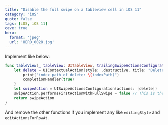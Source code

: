 ```yaml
---
title: "Disable the full swipe on a tableview cell in iOS 11"
category: "iOS"
quote: false
tags: [iOS, iOS 11]
cave: true
hero:
  format: 'jpeg'
  url: 'HERO_0028.jpg'
---
```

Implement like below:

```swift
func tableView(_ tableView: UITableView, trailingSwipeActionsConfigurationForRowAt indexPath: IndexPath) -> UISwipeActionsConfiguration? {
    let delete = UIContextualAction(style: .destructive, title: "Delete") { (action, sourceView, completionHandler) in
        print("index path of delete: \(indexPath)")
        completionHandler(true)
    }
    let swipeAction = UISwipeActionsConfiguration(actions: [delete])
    swipeAction.performsFirstActionWithFullSwipe = false // This is the line which disables full swipe
    return swipeAction
}
```

And remove the other functions if you implement any like `editingStyle` and `editActionsForRowAt`.
